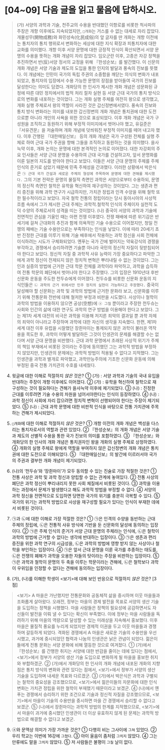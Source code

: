 # [04~09] 다음 글을 읽고 물음에 답하시오.
> (가)
> 서양의 과학과 기술, 천주교의 수용을 반대했던 이항로를 비롯한 척사파의 주장은 개항 이후에도 지속되었지만, `□개화`는 거스를 수 없는 대세로 자리 잡았다. 개물성무(開物成務)와 화민성속(化民成俗)의 앞 글자를 딴 개화는 개항 이전에는 통치자의 통치 행위로서 변화하는 세상에 대한 지식 확장과 피통치자에 대한 교화를 의미했다.
> 개항 이후 서양 문명에 대한 긍정적 인식이 확산되면서 서양 문명의 수용을 뜻하는 개화 개념이 자리 잡았다. 임오군란 이후, 고종은 자강 정책을 추진하면서 반(反)서양 정서의 교정을 위해 『한성순보』를 발간했다. 이 신문의 개화 개념은 서양 기술과 제도의 도입을 통한 인지의 발달과 풍속의 진보를 뜻했다. 이 개념에는 인민이 국가의 독립 주권의 소중함을 깨닫는 의식의 변화가 내포되었고, 통치자의 입장에서 수용 가능한 문명의 장점을 받아들여 국가의 진보를 달성한다는 의미도 담겼다.
> 개화당의 한 인사가 제시한 개화 개념은 성문화된 규정에 따른 대민 정치에서의 법적 처리 절차 실현 등 서양 근대 국가의 통치 방식으로의 변화를 내포하는 것이었다. 그는 개화 실행 주체를 여전히 왕으로 생각했고, 개화 실행 주체로서 왕의 역할이 사라진 것은 갑신정변에서였다. 풍속의 진보와 통치 방식 변화라는 의미를 내포한 갑신정변의 개화 개념은 통치권에 대한 도전으로뿐 아니라 개인의 사욕을 위한 것으로 표상되었다. 이후 개화 개념은 국가 구성원을 조직하고 동원하기 위해 부정적 이미지에서 벗어나야 했고, 유길준은 『서유견문』을 저술하며 개화 개념에 덧씌워진 부정적 이미지를 떼어 내고자 했다. 이후 간행된 『대한매일신보』 등의 개화 개념은 국가 구성원 전체를 실행 주체로 하여 근대 국가 주권을 향해 그들을 조직하고 동원하는 것을 의미했다.
> 을사늑약 이후, 개화 논의는 문명에 대한 본격적인 논의로 이어졌다. 대한 자강회의 주요 인사들은 서양 근대 문명을 수용하여 근대 국가를 건설하고자, 앞서 문명화를 이룬 일본의 지도를 받아야 한다고 보았다. 이들은 서양 근대 문명의 주체를 주체 인식의 준거로 삼았기 때문에 민족 주체성을 간과했다. 이러한 상황에서 박은식은 `㉠ 근대 국가 건설과 새로운 주체의 형성에 주목하여 문명에 대한 견해를 제시했다.` 그의 기본 전략은 문명의 물질적 측면인 과학은 서양으로부터 수용하되, 문명의 정신적 측면인 철학은 유학을 혁신하여 재구성하는 것이었다. 그는 생존과 편리 증진을 위해 과학 연구가 시급하지만, 가치관 정립과 인격 수양을 위해 철학 또한 필수적이라고 보았다. 자국 철학 전통의 정립이라는 당시 동아시아의 사상적 흐름 속에서 그가 제시한 근대 주체는 과학적․철학적 인식의 주체이자 실천적 도덕 수양의 주체로서의 성격을 띠는 것이었다.
> (나)
> 중국이 서양의 과학과 기술에 전면적인 관심을 기울인 때는 아편 전쟁 이후였다. 전쟁 패배에 따른 위기감은 반세기에 걸쳐 근대화의 추진과 함께 의욕적인 기술 수용으로 이어졌지만, 청일 전쟁의 패배는 기술 수용만으로는 부족하다는 인식을 낳았다. 이에 따라 20세기 초반 진정한 근대를 이루기 위해 기술 배후에서 작용하는 과학 정신을 사회 전체에 이식하려는 시도가 구체화되었다.
> 옌푸는 국가 간에 벌어지는 약육강식의 경쟁을 부각하고, 경쟁에서 승리하려면 기술뿐 아니라 국민의 정신적 자질이 뒷받침되어야 한다고 보았다. 정신적 자질 중 과학적 사유 능력이 가장 중요하다고 파악한 그에게 과학 정신이 전제되지 않은 정치적 변혁은 뿌리내릴 수 없는 것이었다. 그는 인과 실증의 방법에 근거한 근대 학문 전체를 과학이라 파악하고, 과학을 습득하여 전통 학문의 폐단에서 벗어나야 한다고 주장했다. 그의 입장은 1910년대 후반 신문화 운동을 주도한 천두슈에게 이어졌다.
> 천두슈를 비롯한 신문화 운동의 지식인들은 `㉡ 과학의 근거 위에서만 민주 정치의 실현이 가능하다고 주장했다.` 중국이 달성해야 할 신문화는 과학 및 과학의 방법에 근거한 문화라 보고, 신문화를 이루기 위해 전통문화 전반에 대해 철저한 부정과 비판을 시도했다. 사상이나 철학이 과학의 방법을 이용하지 않으면 공상(空想)에 `ⓐ 그칠` 뿐이라고 주장한 천두슈는 사회와 인간의 삶에 대한 연구도 과학의 연구 방법을 이용해야 한다고 보았다. 그는 제1차 세계 대전의 비극은 과학을 이용해 저지른 죄악의 결과일 뿐 과학 자체의 죄악이 아니라고 주장하며 과학에 대한 자신의 생각을 지속했다.
> 한편, 제1차 세계 대전 이후 유럽을 시찰했던 장쥔마이는 통제되지 않은 과학이 불러온 역작용을 목도한 후, 과학이 어떻게 발달하든 그것이 인생관의 문제를 해결할 수는 없다며 서양 근대 문명을 비판했다. 근대 과학 문명에서 초래된 사상적 위기가 주체의 책임 부재에서 비롯된 것이라는 주장에 동의했던 그는 과학적 방법을 부정하지 않았지만, 인생관의 문제에는 과학적 방법이 적용될 수 없다고 지적했다. 그는 인생관을 과학과 별개로 파악했고, 과학만능주의에 기초한 신문화 운동에 의해 부정된 중국 전통 가치관의 수호를 내세웠다.

04. 윗글에 대한 이해로 적절하지 *않은* 것은?
① (가) : 서양 과학과 기술의 국내 유입을 반대하는 주장이 개항 이후에도 이어졌다.
② (가) : 유학을 혁신하여 철학으로 재구성하는 것이 필요하다는 견해가 을사늑약 이후에 제기되었다.
③ (나) : 진정한 근대를 이루려면 기술 수용의 차원을 넘어서야한다는 인식이 등장하였다.
④ (나) : 과학 정신이 사회에 자리 잡으려면 정치적 변혁이 선행되어야 한다는 주장이 제기되었다.
⑤ (나) : 근대 과학 문명에 대한 비판적 인식을 바탕으로 전통 가치관에 주목하는 견해가 제시되었다.

05. `□개화`에 대한 이해로 적절하지 *않은* 것은?
① 개항 이전의 개화 개념은 백성을 다스리는 통치자로서의 역할과 관련 있었다.
② 『한성순보』의 개화 개념은 서양 기술과 제도의 선별적 수용을 통한 국가 진보의 의미를 포함하였다.
③ 『한성순보』와 개화당의 한 인사의 개화 개념은 통치권자인 왕을 개화의 실행 주체로 상정하였다.
④ 개화의 실행 주체로 왕에게 역할을 부여하지 않은 갑신정변의 개화 개념은 통치권에 대한 도전으로 이해되었다.
⑤ 『대한매일신보』의 발간에 이르러서야 국가의 주권과 결부한 개화 개념이 제기되었다.

06. (나)의 ‘천두슈’와 ‘장쥔마이’가 모두 동의할 수 있는 진술로 가장 적절한 것은?
① 전통 사상은 과학 및 과학 정신과 양립할 수 없는 관계에 놓여있다.
② 전통 사상의 폐단은 과학 정신이 뿌리내리지 못한 사회 체질에서 비롯된 것이다.
③ 과학을 이용하는 과정에서 문제가 발생했다고 해도 과학적 방법을 부정할 수 없다.
④ 서양의 과학 정신을 전면적으로 도입하면 당면한 국가의 위기를 충분히 극복할 수 있다.
⑤ 국가의 위기는 과학적 방법으로 사상을 재구성할 필요가 있다는 인식이 부재한 데에서 비롯된 것이다.

07. ㉠과 ㉡에 대한 이해로 가장 적절한 것은?
① ㉠은 인격의 수양을 동반하는 근대 주체의 정립에, ㉡은 전통적 사유 방식에 기반을 둔 신문화의 달성에 동의하는 입장이다.
② ㉠은 주체 인식의 준거가 서양 근대 문명의 주체라는 인식에, ㉡은 철학이 과학의 방법에 근거할 수 없다는 생각에 반대하는 입장이다.
③ ㉠은 생존과 편리 증진을 위한 과학 연구의 시급성을, ㉡은 과학의 방법에 영향 받지 않는 사상이나 철학을 부인하는 입장이다.
④ ㉠은 앞서 근대 문명을 이룬 국가를 추종하는 태도를, ㉡은 전쟁의 폐해가 과학을 오용한 자들의 탓이라는 주장을 비판하는 입장이다.
⑤ ㉠은 과학과 철학이 문명의 두 축을 이루는 학문이라는 견해에, ㉡은 철학보다 과학이 우위임을 인정할 수 없다는 견해에 동의하는 입장이다.

08. (가), (나)를 이해한 학생이 <보기>에 대해 보인 반응으로 적절하지 *않은* 것은? [3점]
> <보기>
> A 마을은 가난했지만 전통문화와 공동체적 삶을 중시하며 이웃 마을들과 조화롭게 살아왔다. 오래전, 정부는 마을의 경제 발전을 목표로 서양의 생산 기술을 도입하는 정책을 시행했다. 마을 사람들은 정책의 필요성에 공감하면서도 자신들이 발전을 이뤄 낼 수 있다는 확신이 부족했다. 이에 정부는 마을 사람들을 독려하기 위해 마을의 역량으로 달성할 수 있는 미래상을 지속해서 홍보했다. 이후 마을은 물질적 풍요를 누리게 되었지만 경제적 이권을 두고 이웃 마을들과 경쟁하며 갈등하게 되었다. 격화된 경쟁에서 A 마을은 새로운 기술의 수용만을 우선시했고, 과거에 중시되었던 협력과 나눔의 인생관은 낡은 관념이 되었다. 젊은이들에게 전통 문화는 서양 문화에 비해 열등한 것으로 여겨졌다.
① (가)에서 『한성순보』를 간행한 취지는 서양에 대한 반감을 줄이는 데에 있다는 점에서, <보기>에서 정부가 서양의 생산 기술 도입으로 변화하게 될 마을을 홍보한 취지와 부합하겠군.
② (가)에서 개화당의 한 인사의 개화 개념에 내포된 개화의 지향점은 통치 방식의 변화와 관련 있다는 점에서, <보기>에서 정부가 서양의 생산 기술을 도입하며 내세운 목표와 다르겠군.
③ (가)에서 박은식은 과학과 구별되는 철학의 중요성을 강조했으므로, <보기>에서 젊은이들의 자문화에 대한 인식 변화는 가치관 정립을 위한 철학이 부재했기 때문이라고 보겠군.
④ (나)에서 옌푸는 경쟁에서 승리하기 위한 조건으로 기술과 정신적 자질을 강조했으므로, <보기>에서 마을이 기술의 수용만을 중시하면 마을 간 경쟁에서 승리할 수 없다고 보겠군.
⑤ (나)에서 장쥔마이는 과학적 방법의 한계를 지적했으므로, <보기>에서 마을이 과거에 중시했던 인생관이 더 이상 유효하지 않게 된 문제는 과학적 방법으로 해결할 수 없다고 보겠군.

09. ⓐ와 문맥상 의미가 가장 가까운 것은?
① 다행히 비는 그사이에 `그쳐` 있었다.
② 우리 학교는 이번에 16강에 `그쳤다`.
③ 아이 울음이 좀처럼 `그치지` 않았다.
④ 그는 만류에도 말을 `그치지` 않았다.
⑤ 저 사람들은 불평이 `그칠` 날이 없다.